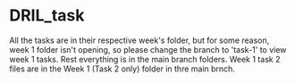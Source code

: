 # DRIL_task
All the tasks are in their respective week's folder, but for some reason, week 1 folder isn't opening, so please change the branch to 'task-1' to view week 1 tasks. Rest everything is in the main branch folders. Week 1 task 2 files are in the Week 1 (Task 2 only) folder in thre  main brnch.
